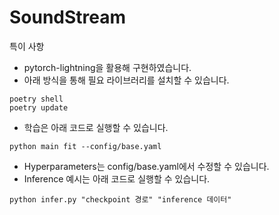 # SoundStream


특이 사항
- pytorch-lightning을 활용해 구현하였습니다.
- 아래 방식을 통해 필요 라이브러리를 설치할 수 있습니다.
```
poetry shell
poetry update
```
- 학습은 아래 코드로 실행할 수 있습니다.
```
python main fit --config/base.yaml
```
- Hyperparameters는 config/base.yaml에서 수정할 수 있습니다.
- Inference 예시는 아래 코드로 실행할 수 있습니다.
```
python infer.py "checkpoint 경로" "inference 데이터"
```

